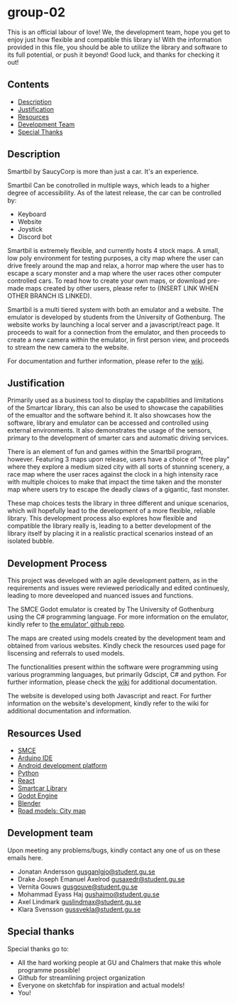 # group-02

This is an official labour of love! We, the development team, hope you get to enjoy just how flexible and compatible this library is! With the information provided in this file, you should be able to utilize the library and software to its full potential, or push it beyond! Good luck, and thanks for checking it out!

## Contents
- [Description](#description)
- [Justification](#justification)
- [Resources](#resources-used)
- [Development Team](#development-team)
- [Special Thanks](#special-thanks)

## Description
Smartbil by SaucyCorp is more than just a car. It's an experience. 

Smartbil Can be conotrolled in multiple ways, which leads to a higher degree of accessibility. As of the latest release, the car can be controlled by: 
- Keyboard
- Website
- Joystick
- Discord bot

Smartbil is extremely flexible, and currently hosts 4 stock maps. A small, low poly environment for testing purposes, a city map where the user can drive freely around the map and relax, a horror map where the user has to escape a scary monster and a map where the user races other computer controlled cars. To read how to create your own maps, or download pre-made maps created by other users, please refer to (INSERT LINK WHEN OTHER BRANCH IS LINKED).

Smartbil is a multi tiered system with both an emulator and a website. The emulator is developed by students from the University of Gothenburg.
The website works by launching a local server and a javascript/react page. It proceeds to wait for a connection from the emulator, and then proceeds to create a new camera within the emulator, in first person view, and proceeds to stream the new camera to the website.

For documentation and further information, please refer to the [wiki](https://github.com/DIT112-V21/group-02/wiki).

## Justification
Primarily used as a business tool to display the capabilities and limitations of the Smartcar library, this can also be used to showcase the capabilities of the emualtor and the software behind it. It also showcases how the software, library and emulator can be accessed and controlled using external environments.
It also demonstrates the usage of the sensors, primary to the development of smarter cars and automatic driving services.

There is an element of fun and games within the Smartbil program, however. Featuring 3 maps upon release, users have a choice of "free play" where they explore a medium sized city with all sorts of stunning scenery, a race map where the user races against the clock in a high intensity race with multiple choices to make that impact the time taken and the monster map where users try to escape the deadly claws of a gigantic, fast monster.

These map choices tests the library in three different and unique scenarios, which will hopefully lead to the development of a more flexible, reliable library. This development process also explores how flexible and compatible the library really is, leading to a better development of the library itself by placing it in a realistic practical scenarios instead of an isolated bubble.

## Development Process

This project was developed with an agile development pattern, as in the requirements and issues were reviewed periodically and edited continuesly, leading to more deveeloped and nuanced issues and functions.

The SMCE Godot emulator is created by The University of Gothenburg using the C# programming language. For more information on the emulator, kindly refer to [the emulator' github repo](https://github.com/ItJustWorksTM/smce-gd "SMCE github page").

The maps are created using models created by the development team and obtained from various websites. Kindly check the resources used page for liscensing and referrals to used models.

The functionalities present within the software were programming using various programming languages, but primarily Gdscipt, C# and python. For further information, please check the [wiki](https://github.com/DIT112-V21/group-02/wiki) for additional documentation.

The website is developed using both Javascript and react. For further information on the website's development, kindly refer to the wiki for additional documentation and information.


## Resources Used
- [SMCE](https://github.com/ItJustWorksTM/smce-gd "SMCE github page")
- [Arduino IDE](https://www.arduino.cc/en/software "Arduino")
- [Android development platform](https://developer.android.com/studio "Android studio homepage")
- [Python](https://www.python.org/ "Python home page")
- [React]()
- [Smartcar Library](https://www.arduinolibraries.info/libraries/smartcar-shield "Smartcar Library")
- [Godot Engine](https://godotengine.org/ "Godot main page")
- [Blender](https://www.blender.org/ "Blender")
- [Road models: City map](https://sketchfab.com/3d-models/low-poly-modular-roads-free-asset-pack-d202f189bd5e46bb984eaa25398e200f)

## Development team
Upon meeting any problems/bugs, kindly contact any one of us on these emails here.

- Jonatan Andersson                 gusganlgjo@student.gu.se
- Drake Joseph Emanuel Axelrod      gusaxedr@student.gu.se
- Vernita Gouws                     gusgouve@student.gu.se
- Mohammad Eyass Haj                gushajmo@student.gu.se
- Axel Lindmark                     guslindmax@student.gu.se
- Klara Svensson                    gussvekla@student.gu.se

## Special thanks
Special thanks go to:
- All the hard working people at GU and Chalmers that make this whole programme possible!
- Github for streamlining project organization
- Everyone on sketchfab for inspiration and actual models!
- You!
